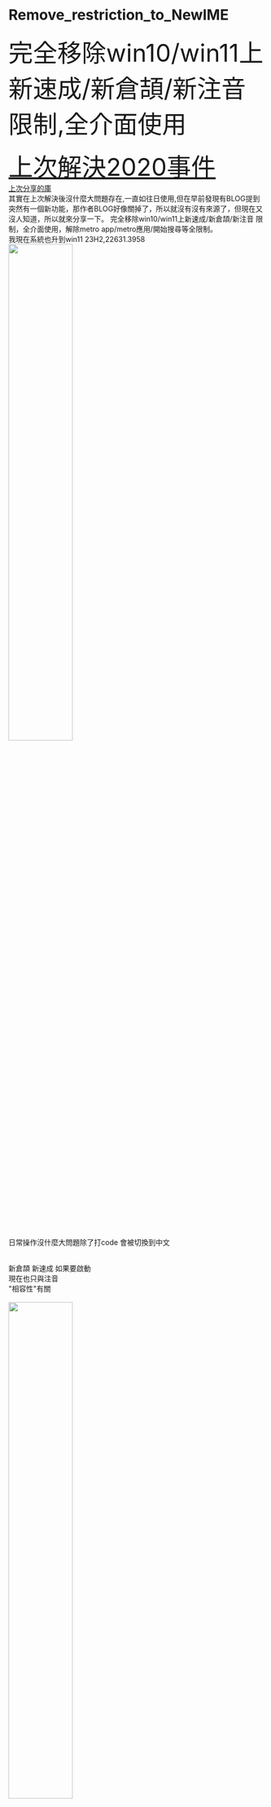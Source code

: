 # Remove_restriction_to_NewIME
<font size="18">完全移除win10/win11上新速成/新倉頡/新注音 限制,全介面使用</font>
<br>

<font size="10"><a href="https://answers.microsoft.com/zh-hant/windows/forum/all/2020%E5%B9%B4win10-20h1/bb6bee29-9d01-405c-b3da-540296e4ae90">上次解決2020事件</a></font>
<br>
<a href="https://github.com/sheaahhoi1/IME-release">上次分享的庫</a>
<br>
其實在上次解決後沒什麼大問題存在,一直如往日使用,但在早前發現有BLOG提到突然有一個新功能，那作者BLOG好像關掉了，所以就沒有沒有來源了，但現在又沒人知道，所以就來分享一下。
完全移除win10/win11上新速成/新倉頡/新注音 限制，全介面使用，解除metro app/metro應用/開始搜尋等全限制。
<br>
我現在系統也升到win11 23H2,22631.3958
<br>
<img src="" width="50%" />
<br>
日常操作沒什麼大問題除了打code 會被切換到中文
<br>

<br>
新倉頡 新速成 如果要啟動
<br>
現在也只與注音
<br>
"相容性"有關
<br>
<br>
<img src="" width="50%" />
<br>
<br>
----------------------------
<br>
※:以下操作即時生效可測試結果
<br>
以下操作需要管理員權限,如是公司電腦,可能要找管理員洽商
<br>
1.
<br>
搜尋reg/WIN+R輸入regedit
把reg註冊碼(登錄碼),檔案提權到"前台管理員帳號-即目前最高權限使用者"
<br>
操作如下
<br>
1.擁有者更變為當前用戶(可PASS)

```
HKEY_LOCAL_MACHINE\SOFTWARE\Microsoft\CTF\TIP\{B115690A-EA02-48D5-A231-E3578D2FDF80}\LanguageProfile\0x00000404\{F3BA907A-6C7E-11D4-97FA-0080C882687E}
```

操作如下
<br>
把此註冊碼=機器碼=路徑=資料夾[提權]
<br>
1.擁有者更變為當前用戶
<br>
2.啟用繼承
<br>
3.套用到子項目權限
<br>
<br>
刪除以下2段路徑機器碼{74769ee9-4a66-4f9d-90d6-bf8b7c3eb461}
<br>
<font size="5">HKLM\SOFTWARE\Microsoft\CTF\TIP\{B115690A-EA02-48D5-A231-E3578D2FDF80}\Category\Category\{74769ee9-4a66-4f9d-90d6-bf8b7c3eb461}</font>
<br>
<font size="5">HKLM\SOFTWARE\Microsoft\CTF\TIP\{B115690A-EA02-48D5-A231-E3578D2FDF80}\Category\Item\{B115690A-EA02-48D5-A231-E3578D2FDF80}\{74769ee9-4a66-4f9d-90d6-bf8b7c3eb461}</font>
<br>
操作後即時生效可測試結果
<br>
<font size="10" color="#ff33ff">※:如果不能就重新登錄帳號(登出&登入)</font>
<br>
---------
<br>
<img src="" width="50%" />
<br>
<img src="" width="50%" />
<br>
<br>
本來是寫了這樣的reg檔的可以直接刪除


```reg
Windows Registry Editor Version 5.00
[-HKLM\SOFTWARE\Microsoft\CTF\TIP\{B115690A-EA02-48D5-A231-E3578D2FDF80}\Category\Category\{74769ee9-4a66-4f9d-90d6-bf8b7c3eb461}]
[-HKLM\SOFTWARE\Microsoft\CTF\TIP\{B115690A-EA02-48D5-A231-E3578D2FDF80}\Category\Item\{B115690A-EA02-48D5-A231-E3578D2FDF80}\{74769ee9-4a66-4f9d-90d6-bf8b7c3eb461}]
```

但不知道什麼問題原因無法直接注入刪除
<br>
<br>
以下包含的是跟上次一樣的注冊表文件,有2020年版的可無視
<br>
只有新速成/新倉頡的字串,我找不到新注音的機器碼字串

```reg
Windows Registry Editor Version 5.00

[HKEY_LOCAL_MACHINE\SOFTWARE\Microsoft\CTF\TIP\{B115690A-EA02-48D5-A231-E3578D2FDF80}\LanguageProfile\0x00000404\{F3BA907A-6C7E-11D4-97FA-0080C882687E}]
"Description"="Microsoft New ChangJie[8.1]"
"Display Description"=hex(2):40,00,25,00,53,00,79,00,73,00,74,00,65,00,6d,00,\
  52,00,6f,00,6f,00,74,00,25,00,5c,00,53,00,59,00,53,00,54,00,45,00,4d,00,33,\
  00,32,00,5c,00,69,00,6e,00,70,00,75,00,74,00,2e,00,64,00,6c,00,6c,00,2c,00,\
  2d,00,35,00,30,00,39,00,33,00,00,00
"IconFile"=hex(2):25,00,53,00,79,00,73,00,74,00,65,00,6d,00,52,00,6f,00,6f,00,\
  74,00,25,00,5c,00,73,00,79,00,73,00,74,00,65,00,6d,00,33,00,32,00,5c,00,49,\
  00,4d,00,45,00,5c,00,49,00,4d,00,45,00,54,00,43,00,5c,00,49,00,6d,00,54,00,\
  43,00,54,00,69,00,70,00,2e,00,44,00,4c,00,4c,00,00,00
"IconIndex"=dword:00000002
"Enable"=dword:00000000
"ProfileFlags"=dword:00000004

[HKEY_LOCAL_MACHINE\SOFTWARE\Microsoft\CTF\TIP\{B115690A-EA02-48D5-A231-E3578D2FDF80}\LanguageProfile\0x00000404\{0B883BA0-C1C7-11D4-87F9-0080C882687E}]
"Description"="Microsoft New Quick[8.1]"
"Display Description"=hex(2):40,00,25,00,53,00,79,00,73,00,74,00,65,00,6d,00,\
  52,00,6f,00,6f,00,74,00,25,00,5c,00,53,00,59,00,53,00,54,00,45,00,4d,00,33,\
  00,32,00,5c,00,69,00,6e,00,70,00,75,00,74,00,2e,00,64,00,6c,00,6c,00,2c,00,\
  2d,00,35,00,31,00,34,00,39,00,00,00
"IconFile"=hex(2):25,00,53,00,79,00,73,00,74,00,65,00,6d,00,52,00,6f,00,6f,00,\
  74,00,25,00,5c,00,73,00,79,00,73,00,74,00,65,00,6d,00,33,00,32,00,5c,00,49,\
  00,4d,00,45,00,5c,00,49,00,4d,00,45,00,54,00,43,00,5c,00,49,00,6d,00,54,00,\
  43,00,54,00,69,00,70,00,2e,00,44,00,4c,00,4c,00,00,00
"IconIndex"=dword:00000004
"Enable"=dword:00000000
"ProfileFlags"=dword:00000004
```
=======
<br>
全流程
<br>
1.先注入新速成/新倉頡
<br>
2.打開regedit,刪除2段路徑機器碼{74769ee9-4a66-4f9d-90d6-bf8b7c3eb461}
<br>
3.如果不能使用新速成到普通程式上打字,就重新登錄帳號(登出&登入)
<br>
4.如果不能在MS Store/開始使用,檢查有沒有刪除這機器碼(資料夾){74769ee9-4a66-4f9d-90d6-bf8b7c3eb461}
<br>
5.還是不能,更新windowns(為什麼?好像新安裝時語言套件不完整)
<br>
